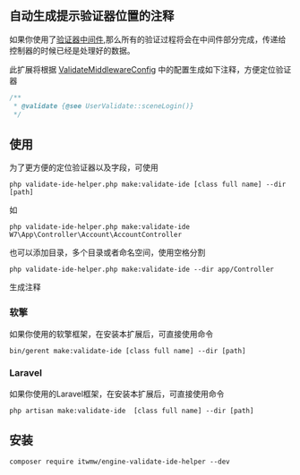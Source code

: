 ## 自动生成提示验证器位置的注释
如果你使用了[验证器中间件](https://v.neww7.com/2/Middleware.html),那么所有的验证过程将会在中间件部分完成，传递给控制器的时候已经是处理好的数据。

此扩展将根据 [ValidateMiddlewareConfig](https://v.neww7.com/2/Middleware.html) 中的配置生成如下注释，方便定位验证器
```php
/**
 * @validate {@see UserValidate::sceneLogin()}
 */
```
## 使用
为了更方便的定位验证器以及字段，可使用
```shell
php validate-ide-helper.php make:validate-ide [class full name] --dir [path]
```
如
```shell
php validate-ide-helper.php make:validate-ide W7\App\Controller\Account\AccountController
```
也可以添加目录，多个目录或者命名空间，使用空格分割
```shell
php validate-ide-helper.php make:validate-ide --dir app/Controller
```
生成注释

### 软擎
如果你使用的软擎框架，在安装本扩展后，可直接使用命令
```shell
bin/gerent make:validate-ide [class full name] --dir [path]
```
### Laravel
如果你使用的Laravel框架，在安装本扩展后，可直接使用命令
```shell
php artisan make:validate-ide  [class full name] --dir [path]
```
## 安装
```shell
composer require itwmw/engine-validate-ide-helper --dev
```